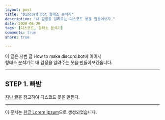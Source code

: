 ```yaml
---
layout: post
title: "Discord bot 형태소 분석기"
description: "내 감정을 알려주는 디스코드 봇을 만들어보자."
date: 2020-06-26
tags: [디스코드, 형태소 분석기]
comments: true
share: true

---
```


이 글은 저번 글 How to make discord bot에 이어서<br>형태소 분석기로 내 감정을 알려주는 봇을 만들어보겠습니다.

--- 

## STEP 1. 빠밤
[지난 글](https://dbrudals.github.io/2020-06-26/How-to-make-discord-bot/)을 참고하여 디스코드 봇을 만든다.

--- 

이 문서는 [한글 Lorem Ipsum](http://guny.kr/stuff/klorem/)으로 생성되었습니다.
